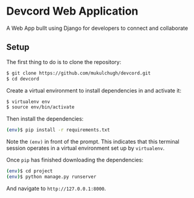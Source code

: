 # Devcord Web Application
A Web App buIlt using Django for developers to connect and collaborate

## Setup

The first thing to do is to clone the repository:

```sh
$ git clone https://github.com/mukulchugh/devcord.git
$ cd devcord
```

Create a virtual environment to install dependencies in and activate it:

```sh
$ virtualenv env
$ source env/bin/activate
```

Then install the dependencies:

```sh
(env)$ pip install -r requirements.txt
```
Note the `(env)` in front of the prompt. This indicates that this terminal
session operates in a virtual environment set up by `virtualenv`.

Once `pip` has finished downloading the dependencies:
```sh
(env)$ cd project
(env)$ python manage.py runserver
```
And navigate to `http://127.0.0.1:8000`.

